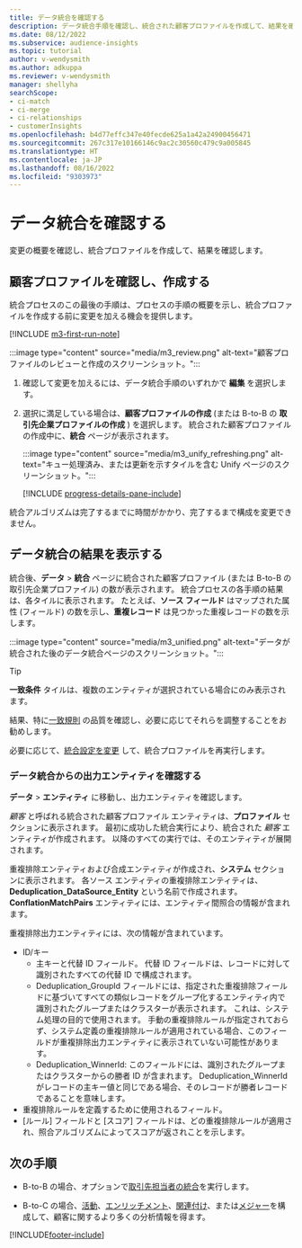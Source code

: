 ```yaml
---
title: データ統合を確認する
description: データ統合手順を確認し、統合された顧客プロファイルを作成して、結果を確認する
ms.date: 08/12/2022
ms.subservice: audience-insights
ms.topic: tutorial
author: v-wendysmith
ms.author: adkuppa
ms.reviewer: v-wendysmith
manager: shellyha
searchScope:
- ci-match
- ci-merge
- ci-relationships
- customerInsights
ms.openlocfilehash: b4d77effc347e40fecde625a1a42a24900456471
ms.sourcegitcommit: 267c317e10166146c9ac2c30560c479c9a005845
ms.translationtype: HT
ms.contentlocale: ja-JP
ms.lasthandoff: 08/16/2022
ms.locfileid: "9303973"
---
```

# <a name="review-data-unification"></a>データ統合を確認する

変更の概要を確認し、統合プロファイルを作成して、結果を確認します。

## <a name="review-and-create-customer-profiles"></a>顧客プロファイルを確認し、作成する

統合プロセスのこの最後の手順は、プロセスの手順の概要を示し、統合プロファイルを作成する前に変更を加える機会を提供します。

[!INCLUDE [m3-first-run-note](includes/m3-first-run-note.md)]

:::image type="content" source="media/m3_review.png" alt-text="顧客プロファイルのレビューと作成のスクリーンショット。":::

1. 確認して変更を加えるには、データ統合手順のいずれかで **編集** を選択します。

1. 選択に満足している場合は、**顧客プロファイルの作成** (または B-to-B の **取引先企業プロファイルの作成** ) を選択します。 統合された顧客プロファイルの作成中に、**統合** ページが表示されます。

   :::image type="content" source="media/m3_unify_refreshing.png" alt-text="キュー処理済み、または更新を示すタイルを含む Unify ページのスクリーンショット。":::

   [!INCLUDE [progress-details-pane-include](includes/progress-details-pane.md)]

統合アルゴリズムは完了するまでに時間がかかり、完了するまで構成を変更できません。

## <a name="view-the-results-of-data-unification"></a>データ統合の結果を表示する

統合後、**データ** > **統合** ページに統合された顧客プロファイル  (または B-to-B の取引先企業プロファイル) の数が表示されます。 統合プロセスの各手順の結果は、各タイルに表示されます。 たとえば、**ソース フィールド** はマップされた属性 (フィールド) の数を示し、**重複レコード** は見つかった重複レコードの数を示します。

:::image type="content" source="media/m3_unified.png" alt-text="データが統合された後のデータ統合ページのスクリーンショット。":::

> [!TIP]
> **一致条件** タイルは、複数のエンティティが選択されている場合にのみ表示されます。

結果、特に[一致規則](data-unification-update.md#manage-match-rules) の品質を確認し、必要に応じてそれらを調整することをお勧めします。

必要に応じて、[統合設定を変更](data-unification-update.md) して、統合プロファイルを再実行します。

### <a name="verify-output-entities-from-data-unification"></a>データ統合からの出力エンティティを確認する

**データ** > **エンティティ** に移動し、出力エンティティを確認します。

*顧客* と呼ばれる統合された顧客プロファイル エンティティは、**プロファイル** セクションに表示されます。 最初に成功した統合実行により、統合された *顧客* エンティティが作成されます。 以降のすべての実行では、そのエンティティが展開されます。

重複排除エンティティおよび合成エンティティが作成され、**システム** セクションに表示されます。 各ソース エンティティの重複排除エンティティは、**Deduplication_DataSource_Entity** という名前で作成されます。 **ConflationMatchPairs** エンティティには、エンティティ間照合の情報が含まれます。

重複排除出力エンティティには、次の情報が含まれています。
- ID/キー
  - 主キーと代替 ID フィールド。 代替 ID フィールドは、レコードに対して識別されたすべての代替 ID で構成されます。
  - Deduplication_GroupId フィールドには、指定された重複排除フィールドに基づいてすべての類似レコードをグループ化するエンティティ内で識別されたグループまたはクラスターが表示されます。 これは、システム処理の目的で使用されます。 手動の重複排除ルールが指定されておらず、システム定義の重複排除ルールが適用されている場合、このフィールドが重複排除出力エンティティに表示されていない可能性があります。
  - Deduplication_WinnerId: このフィールドには、識別されたグループまたはクラスターからの勝者 ID が含まれます。 Deduplication_WinnerId がレコードの主キー値と同じである場合、そのレコードが勝者レコードであることを意味します。
- 重複排除ルールを定義するために使用されるフィールド。
- [ルール] フィールドと [スコア] フィールドは、どの重複排除ルールが適用され、照合アルゴリズムによってスコアが返されことを示します。

## <a name="next-step"></a>次の手順

- B-to-B の場合、オプションで[取引先担当者の統合](data-unification-contacts.md)を実行します。

- B-to-C の場合、[活動](activities.md)、[エンリッチメント](enrichment-hub.md)、[関連付け](relationships.md)、または[メジャー](measures.md)を構成して、顧客に関するより多くの分析情報を得ます。

[!INCLUDE[footer-include](includes/footer-banner.md)]
